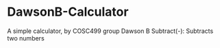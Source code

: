 # DawsonB-Calculator
A simple calculator, by COSC499 group Dawson B
Subtract(-): Subtracts two numbers
